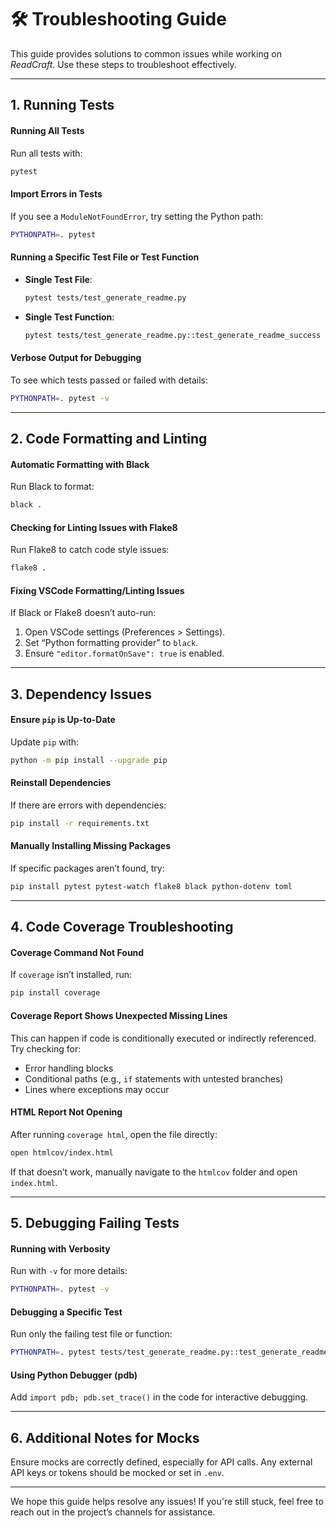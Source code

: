 
# 🛠 Troubleshooting Guide

This guide provides solutions to common issues while working on *ReadCraft*. Use these steps to troubleshoot effectively.

---

## 1. Running Tests

#### Running All Tests
Run all tests with:
```bash
pytest
```

#### Import Errors in Tests
If you see a `ModuleNotFoundError`, try setting the Python path:
```bash
PYTHONPATH=. pytest
```

#### Running a Specific Test File or Test Function
- **Single Test File**:
  ```bash
  pytest tests/test_generate_readme.py
  ```
- **Single Test Function**:
  ```bash
  pytest tests/test_generate_readme.py::test_generate_readme_success
  ```

#### Verbose Output for Debugging
To see which tests passed or failed with details:
```bash
PYTHONPATH=. pytest -v
```

---

## 2. Code Formatting and Linting

#### Automatic Formatting with Black
Run Black to format:
```bash
black .
```

#### Checking for Linting Issues with Flake8
Run Flake8 to catch code style issues:
```bash
flake8 .
```

#### Fixing VSCode Formatting/Linting Issues
If Black or Flake8 doesn’t auto-run:
1. Open VSCode settings (Preferences > Settings).
2. Set “Python formatting provider” to `black`.
3. Ensure `"editor.formatOnSave": true` is enabled.

---

## 3. Dependency Issues

#### Ensure `pip` is Up-to-Date
Update `pip` with:
```bash
python -m pip install --upgrade pip
```

#### Reinstall Dependencies
If there are errors with dependencies:
```bash
pip install -r requirements.txt
```

#### Manually Installing Missing Packages
If specific packages aren’t found, try:
```bash
pip install pytest pytest-watch flake8 black python-dotenv toml
```

---

## 4. Code Coverage Troubleshooting

#### Coverage Command Not Found
If `coverage` isn’t installed, run:
```bash
pip install coverage
```

#### Coverage Report Shows Unexpected Missing Lines
This can happen if code is conditionally executed or indirectly referenced. Try checking for:
- Error handling blocks
- Conditional paths (e.g., `if` statements with untested branches)
- Lines where exceptions may occur

#### HTML Report Not Opening
After running `coverage html`, open the file directly:
```bash
open htmlcov/index.html
```

If that doesn’t work, manually navigate to the `htmlcov` folder and open `index.html`.

---

## 5. Debugging Failing Tests

#### Running with Verbosity
Run with `-v` for more details:
```bash
PYTHONPATH=. pytest -v
```

#### Debugging a Specific Test
Run only the failing test file or function:
```bash
PYTHONPATH=. pytest tests/test_generate_readme.py::test_generate_readme_success
```

#### Using Python Debugger (pdb)
Add `import pdb; pdb.set_trace()` in the code for interactive debugging.

---

## 6. Additional Notes for Mocks

Ensure mocks are correctly defined, especially for API calls. Any external API keys or tokens should be mocked or set in `.env`.

---

We hope this guide helps resolve any issues! If you're still stuck, feel free to reach out in the project’s channels for assistance.

